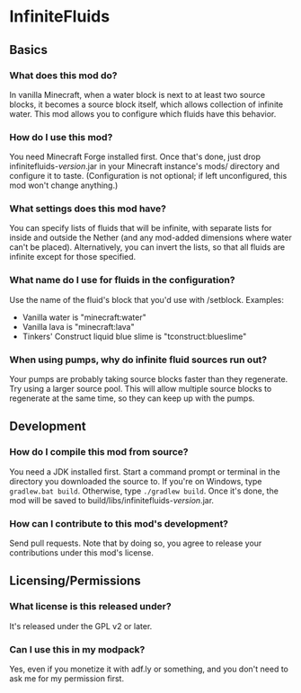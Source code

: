 # InfiniteFluids

## Basics

### What does this mod do?
In vanilla Minecraft, when a water block is next to at least two source blocks,
it becomes a source block itself, which allows collection of infinite water.
This mod allows you to configure which fluids have this behavior.

### How do I use this mod?
You need Minecraft Forge installed first. Once that's done, just drop
infinitefluids-*version*.jar in your Minecraft instance's mods/ directory and
configure it to taste. (Configuration is not optional; if left unconfigured,
this mod won't change anything.)

### What settings does this mod have?
You can specify lists of fluids that will be infinite, with separate lists for
inside and outside the Nether (and any mod-added dimensions where water can't
be placed). Alternatively, you can invert the lists, so that all fluids are
infinite except for those specified.

### What name do I use for fluids in the configuration?
Use the name of the fluid's block that you'd use with /setblock. Examples:
- Vanilla water is "minecraft:water"
- Vanilla lava is "minecraft:lava"
- Tinkers' Construct liquid blue slime is "tconstruct:blueslime"

### When using pumps, why do infinite fluid sources run out?
Your pumps are probably taking source blocks faster than they regenerate. Try
using a larger source pool. This will allow multiple source blocks to
regenerate at the same time, so they can keep up with the pumps.

## Development

### How do I compile this mod from source?
You need a JDK installed first. Start a command prompt or terminal in the
directory you downloaded the source to. If you're on Windows, type
`gradlew.bat build`. Otherwise, type `./gradlew build`. Once it's done, the mod
will be saved to build/libs/infinitefluids-*version*.jar.

### How can I contribute to this mod's development?
Send pull requests. Note that by doing so, you agree to release your
contributions under this mod's license.

## Licensing/Permissions

### What license is this released under?
It's released under the GPL v2 or later.

### Can I use this in my modpack?
Yes, even if you monetize it with adf.ly or something, and you don't need to
ask me for my permission first.
